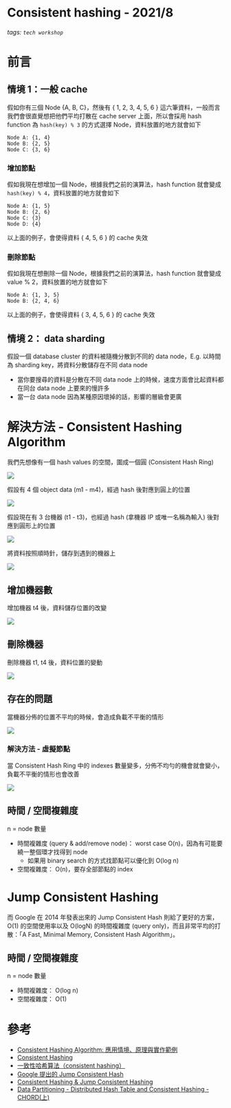 Consistent hashing - 2021/8
===

###### tags: `tech workshop`

# 前言

## 情境 1：一般 cache

假如你有三個 Node {A, B, C}，然後有 { 1, 2, 3, 4, 5, 6 } 這六筆資料，一般而言我們會很直覺想把他們平均打散在 cache server 上面，所以會採用 hash function 為 `hash(key) % 3` 的方式選擇 Node，資料放置的地方就會如下

```
Node A: {1, 4}
Node B: {2, 5}
Node C: {3, 6}
```

### 增加節點

假如我現在想增加一個 Node，根據我們之前的演算法，hash function 就會變成 `hash(key) % 4`，資料放置的地方就會如下

```
Node A: {1, 5}
Node B: {2, 6}
Node C: {3}
Node D: {4}
```

以上面的例子，會使得資料 { 4, 5, 6 } 的 cache 失效

### 刪除節點

假如我現在想刪除一個 Node，根據我們之前的演算法，hash function 就會變成 value % 2，資料放置的地方就會如下

```
Node A: {1, 3, 5}
Node B: {2, 4, 6}
```

以上面的例子，會使得資料 { 3, 4, 5, 6 } 的 cache 失效

## 情境 2： data sharding

假設一個 database cluster 的資料被隨機分散到不同的 data node，E.g. 以時間為 sharding key，將資料分散儲存在不同 data node
- 當你要搜尋的資料是分散在不同 data node 上的時候，速度方面會比起資料都在同台 data node 上要來的慢許多
- 當一台 data node 因為某種原因壞掉的話，影響的層級會更廣

# 解決方法 - Consistent Hashing Algorithm

我們先想像有一個 hash values 的空間，圍成一個圓 (Consistent Hash Ring)

![](https://i.imgur.com/QQI2SEb.png)


假設有 4 個 object data (m1 - m4)，經過 hash 後對應到圓上的位置

![](https://i.imgur.com/dNfeEDa.png)

假設現在有 3 台機器 (t1 - t3)，也經過 hash (拿機器 IP 或唯一名稱為輸入) 後對應到圓形上的位置

![](https://i.imgur.com/75LewT5.png)

將資料按照順時針，儲存到遇到的機器上

![](https://i.imgur.com/bNNMoAZ.png)


## 增加機器數

增加機器 t4 後，資料儲存位置的改變

![](https://i.imgur.com/AI3X3Fs.png)


## 刪除機器

刪除機器 t1, t4 後，資料位置的變動

![](https://i.imgur.com/pfwSlGK.png)


## 存在的問題

當機器分佈的位置不平均的時候，會造成負載不平衡的情形

![](https://i.imgur.com/4nWCtmU.png)

### 解決方法 - 虛擬節點

當 Consistent Hash Ring 中的 indexes 數量變多，分佈不均勻的機會就會變小，負載不平衡的情形也會改善

![](https://i.imgur.com/N90xzpz.png)

## 時間 / 空間複雜度

n = node 數量

- 時間複雜度 (query & add/remove node)： worst case O(n)，因為有可能要繞一整個環才找得到 node
    - 如果用 binary search 的方式找節點可以優化到 O(log n)
- 空間複雜度： O(n)，要存全部節點的 index

# Jump Consistent Hashing

而 Google 在 2014 年發表出來的 Jump Consistent Hash 則給了更好的方案，O(1) 的空間使用率以及 O(logN) 的時間複雜度 (query only)，而且非常平均的打散：「A Fast, Minimal Memory, Consistent Hash Algorithm」。

## 時間 / 空間複雜度

n = node 數量

- 時間複雜度： O(log n)
- 空間複雜度： O(1)


# 參考

- [Consistent Hashing Algorithm: 應用情境、原理與實作範例](https://medium.com/@chyeh/consistent-hashing-algorithm-%E6%87%89%E7%94%A8%E6%83%85%E5%A2%83-%E5%8E%9F%E7%90%86%E8%88%87%E5%AF%A6%E4%BD%9C%E7%AF%84%E4%BE%8B-41fd16ad334a)
- [Consistent Hashing](https://kkc.github.io/2016/08/02/Consistent-Hashing/)
- [一致性哈希算法（consistent hashing）](https://zhuanlan.zhihu.com/p/129049724)
- [Google 提出的 Jump Consistent Hash](https://blog.gslin.org/archives/2016/07/26/6688/google-%E6%8F%90%E5%87%BA%E7%9A%84-jump-consistent-hash/https://blog.gslin.org/archives/2016/07/26/6688/google-%E6%8F%90%E5%87%BA%E7%9A%84-jump-consistent-hash/)
- [Consistent Hashing & Jump Consistent Hashing](https://ithelp.ithome.com.tw/articles/10215047)
- [Data Partitioning - Distributed Hash Table and Consistent Hashing - CHORD(上)](https://ithelp.ithome.com.tw/articles/10226592)